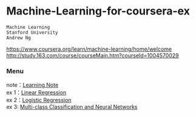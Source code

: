 # Machine-Learning-for-coursera-ex

	Machine Learning  
	Stanford University  
	Andrew Ng  

https://www.coursera.org/learn/machine-learning/home/welcome  
http://study.163.com/course/courseMain.htm?courseId=1004570029

### Menu  
note：[Learning Note](./machine-learning-note)  
ex 1：[Linear Regression](./machine-learning-ex1)  
ex 2：[Logistic Regression](./machine-learning-ex2)  
ex 3: [Multi-class Classification and Neural Networks](./machine-learning-ex3)  


